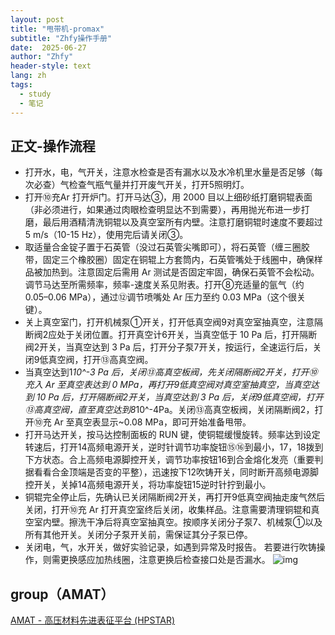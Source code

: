 ```yaml
---
layout: post
title: "甩带机-promax"
subtitle: "Zhfy操作手册"
date:  2025-06-27 
author: "Zhfy"
header-style: text
lang: zh
tags:
  - study
  - 笔记
---
```

## 正文-操作流程
* 打开水，电，气开关，注意水检查是否有漏水以及水冷机里水量是否足够（每次必查）气检查气瓶气量并打开废气开关，打开5照明灯。
* 打开⑩充Ar 打开炉门。打开马达③，用 2000 目以上细砂纸打磨铜辊表面（非必须进行，如果通过肉眼检查明显达不到需要），再用抛光布进一步打磨，最后用酒精清洗铜辊以及真空室所有内壁。注意打磨铜辊时速度不要超过 5 m/s（10-15 Hz），使用完后请关闭③。
* 取适量合金锭子置于石英管（没过石英管尖嘴即可），将石英管（缠三圈胶带，固定三个橡胶圈）固定在铜辊上方套筒内，石英管嘴处于线圈中，确保样品被加热到。注意固定后需用 Ar 测试是否固定牢固，确保石英管不会松动。调节马达至所需频率，频率-速度关系见附表。打开⑧充适量的氩气（约 0.05–0.06 MPa），通过⑫调节喷嘴处 Ar 压力至约 0.03 MPa（这个很关键）。
* 关上真空室门，打开机械泵①开关，打开低真空阀9对真空室抽真空，注意隔断阀2应处于关闭位置。打开真空计6开关，当真空低于 10 Pa 后，打开隔断阀2开关，当真空达到 3 Pa 后，打开分子泵7开关，按运行，全速运行后，关闭9低真空阀，打开⑬高真空阀。
* 当真空达到1*10^-3 Pa 后，关闭⑬高真空板阀，先关闭隔断阀2开关，打开⑩充入 Ar 至真空表达到 0 MPa，再打开9低真空阀对真空室抽真空，当真空达到 10 Pa 后，打开隔断阀2开关，当真空达到 3 Pa 后，关闭9低真空阀，打开⑬高真空阀，直至真空达到8*10^-4Pa。关闭⑬高真空板阀，关闭隔断阀2，打开⑩充 Ar 至真空表显示~0.08 MPa，即可开始准备甩带。
* 打开马达开关，按马达控制面板的 RUN 键，使铜辊缓慢旋转。频率达到设定转速后，打开14高频电源开关，逆时针调节功率旋钮⑮⑯到最小，17，18拨到下方状态。合上高频电源脚控开关，调节功率按钮16到合金熔化发亮（重要判据看看合金顶端是否变的平整），迅速按下12吹铸开关，同时断开高频电源脚控开关，关掉14高频电源开关，将功率旋钮15逆时针拧到最小。
* 铜辊完全停止后，先确认已关闭隔断阀2开关，再打开9低真空阀抽走废气然后关闭，打开⑩充 Ar 打开真空室终后关闭，收集样品。注意需要清理铜辊和真空室内壁。擦洗干净后将真空室抽真空。按顺序关闭分子泵7、机械泵①以及所有其他开关。关闭分子泵开关前，需保证其分子泵已停。
* 关闭电，气，水开关，做好实验记录，如遇到异常及时报告。
若要进行吹铸操作，则需更换感应加热线圈，注意更换后检查接口处是否漏水。
![img](/img/shaui.jpg)

## group（AMAT）

[AMAT - 高压材料先进表征平台 (HPSTAR)](http://hpstar.ac.cn/channels/998.html)
